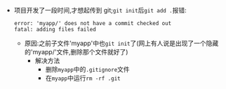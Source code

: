 - 项目开发了一段时间,才想起传到 git;`git init`后`git add .`报错:

  ```
  error: 'myapp/' does not have a commit checked out
  fatal: adding files failed

  ```

  - 原因:之前子文件'myapp'中也`git init`了(网上有人说是出现了一个隐藏的'myapp/'文件,删除那个文件就好了)
    - 解决方法
      - 删除`myapp`中的`.gitignore`文件
      - 在`myapp`中运行`rm -rf .git`
